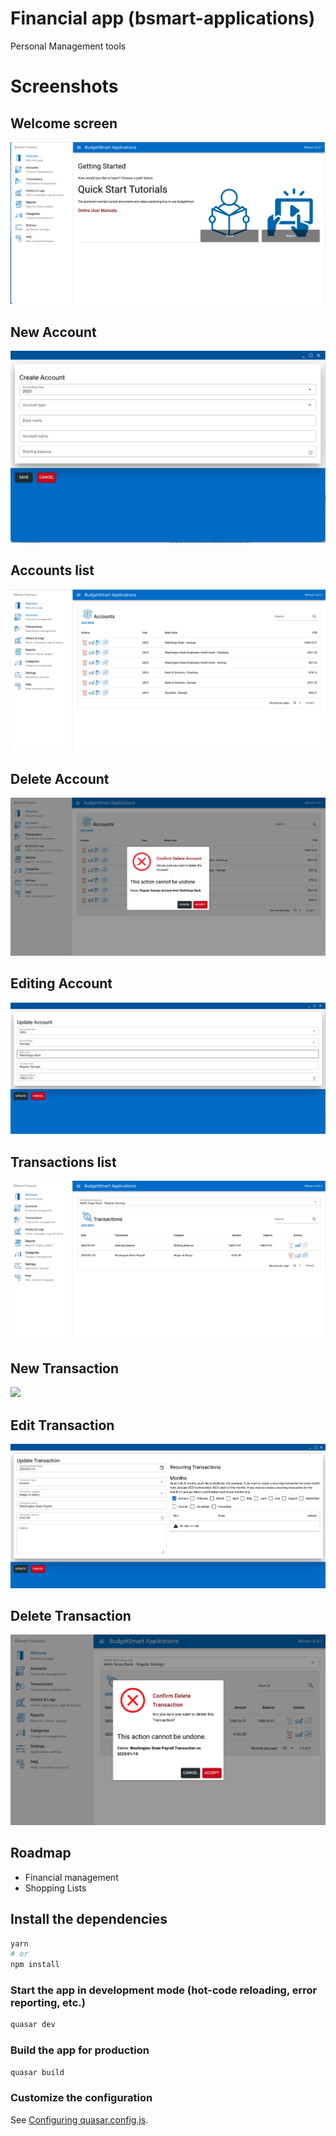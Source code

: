 # Financial app (bsmart-applications)

Personal Management tools

# Screenshots


## Welcome screen
![](src/pages/Docs/images/welcome-screen.png)

## New Account

![](src/pages/Docs/images/create-new-account-screen.png)

## Accounts list
![](src/pages/Docs/images/Accounts-list-screen.png)

## Delete Account
![](src/pages/Docs/images/delete-confirmation-screen.png)


## Editing Account

![](src/pages/Docs/images/update-opening-balance-screen.png)

## Transactions list
![](src/pages/Docs/images/transactions-list-screen.png)

## New Transaction
![](src/pages/Docs/images/new-transactions-screen.png)


## Edit Transaction
![](src/pages/Docs/images/update-transaction-screen.png)

## Delete Transaction
![](src/pages/Docs/images/delete-transaction-screen.png)



## Roadmap
- Financial management
- Shopping Lists


## Install the dependencies
```bash
yarn
# or
npm install
```

### Start the app in development mode (hot-code reloading, error reporting, etc.)
```bash
quasar dev
```


### Build the app for production
```bash
quasar build
```

### Customize the configuration
See [Configuring quasar.config.js](https://v2.quasar.dev/quasar-cli-vite/quasar-config-js).
